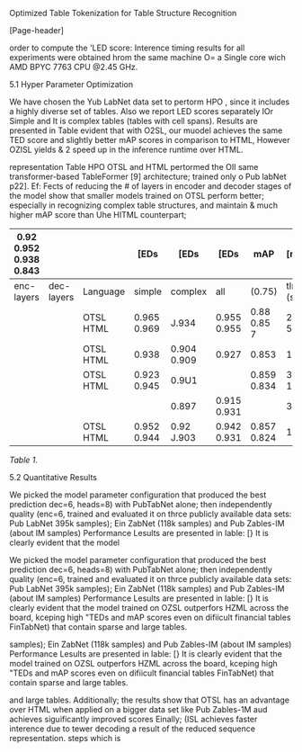Optimized Table Tokenization for Table Structure Recognition

[Page-header]

order to compute the 'LED score: Interence timing results for all experiments were obtained hrom the same machine O= a Single core wich AMD BPYC 7763 CPU @2.45 GHz.

5.1 Hyper Parameter Optimization

We have chosen the Yub LabNet data set to pertorm HPO , since it includes a highly diverse set of tables. Also we report LED scores separately IOr Simple and It is complex tables (tables with cell spans). Results are presented in Table evident that with O2SL, our muodel achieves the same TED score and slightly better mAP scores in comparison to HTML, However OZISL yields & 2 speed up in the inference runtime over HTML.

representation Table HPO OTSL and HTML pertormed the OII same transformer-based TableFormer [9] architecture; trained only o Pub labNet p22]. Ef: Fects of reducing the # of layers in encoder and decoder stages of the model show that smaller  models trained on OTSL perform better; especially in  recognizing complex table structures, and maintain & much higher mAP score than Uhe HITML counterpart;

| 0.92 0.952 0.938 0.843 |  |  | \[EDs | \[EDs | \[EDs | mAP | \[nlerence |
| --- | --- | --- | --- | --- | --- | --- | --- |
| enc-layers | dec-layers | Language | simple | complex | all | (0.75) | tlme (secs) |
|  |  | OTSL HTML | 0.965 0.969 | J.934 | 0.955 0.955 | 0.88 0.85 7 | 2.73 5.39 |
|  |  | OTSL HTML | 0.938 | 0.904 0.909 | 0.927 | 0.853 | 1.97 |
|  |  | OTSL HTML | 0.923 0.945 | 0.9U1 |  | 0.859 0.834 | 3.77 1.91 |
|  |  |  |  | 0.897 | 0.915 0.931 |  | 3.81 |
|  |  | OTSL HTML | 0.952 0.944 | 0.92 J.903 | 0.942 0.931 | 0.857 0.824 | 1.22 |

*Table 1.*

5.2 Quantitative Results

We picked the model parameter configuration that produced the best prediction dec=6, heads=8) with PubTabNet  alone; then independently quality (enc=6, trained and evaluated it on thrce publicly available data sets: Pub LabNet 395k samples); Ein ZabNet (118k samples) and Pub Zables-IM (about IM samples)  Performance Lesults are presented in Iable: [} It is clearly evident that the model

We picked the model parameter configuration that produced the best prediction dec=6, heads=8) with PubTabNet  alone; then independently quality (enc=6, trained and evaluated it on thrce publicly available data sets: Pub LabNet 395k samples); Ein ZabNet (118k samples) and Pub Zables-IM (about IM samples)  Performance Lesults are presented in Iable: [} It is clearly evident that the model trained on OZSL outperfors HZML across the board, kceping high "TEDs and mAP scores even on difiicult financial tables FinTabNet) that contain sparse and large tables.

samples); Ein ZabNet (118k samples) and Pub Zables-IM (about IM samples)  Performance Lesults are presented in Iable: [} It is clearly evident that the model trained on OZSL outperfors HZML across the board, kceping high "TEDs and mAP scores even on difiicult financial tables FinTabNet) that contain sparse and large tables.

and large tables. Additionally; the results show that OTSL has an  advantage over  HTML when applied on a bigger data set like Pub Zables-1M aud achieves siguificantly improved scores Einally; (ISL achieves faster interence due to tewer decoding a result of the reduced sequence representation. steps which is

